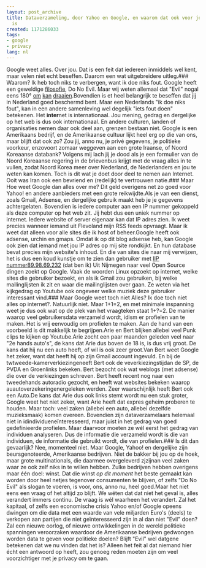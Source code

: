 ```yaml
---
layout: post_archive
title: Dataverzameling, door Yahoo en Google, en waarom dat ook voor jou belangrijk
  is
created: 1171286033
tags:
- google
- privacy
lang: nl
---
```

Google weet alles. Over jou. Dat is een feit dat iedereen inmiddels wel kent, maar velen niet echt beseffen. Daarom een wat uitgebreidere uitleg.### Waarom? Ik heb toch niks te verbergen, want ik doe niks fout.
Google heeft een geweldige [filosofie](http://www.google.com/corporate/tenthings.html), Do No Evil. Maar wij weten allemaal dat "Evil" nogal eens 180° [om](http://nl.wikipedia.org/wiki/Joden) [kan](http://nl.wikipedia.org/wiki/Bijgeloof) [draaien](http://nl.wikipedia.org/wiki/Heks_(persoon)#Heksenvervolging_in_de_Middeleeuwen).Bovendien is et heel belangrijk te beseffen dat jij in Nederland goed beschermd bent. Maar een Nederlands  "ik doe niks fout", kan in een andere samenleving wel degelijk "iets fout doen" betekenen. Het **inter**net is internationaal. Jou mening, gedrag en dergelijke op het web is dus ook internationaal. En andere culturen, landen of organisaties nemen daar ook deel aan, grenzen bestaan niet. Google is een Amerikaans bedrijf, en de Amerikaanse cultuur lijkt heel erg op die van ons, maar blijft dat ook zo? Zou jij, anno nu, je privé gegevens, je politieke voorkeur, enzovoort zomaar weggeven aan een grote Iraanse, of Noord Koreaanse databank? Volgens mij lach jij je dood als je een formulier van de Noord Koreaanse regering in de brievenbus krijgt met de vraag alles in te vullen, zodat Noord Korea meer over Nederland, de Nederlanders en jou te weten kan komen. Toch is dit wat je doet door deel te nemen aan Internet. Ooit was  Iran ook een bevriend en (redelijk) te vertrouwen natie.### Maar Hoe weet Google dan alles over me?
Dit geld overigens net zo goed voor Yahoo! en andere aanbieders met een grote reikwijdte.Als je van een dienst, zoals Gmail, Adsense, en dergelijke gebruik maakt heb je je gegevens achtergelaten. Bovendien is iedere computer aan een IP nummer gekoppeld als deze computer op het web zit. Jij hebt dus een uniek nummer op internet. Iedere website of server eigenaar kan dat IP adres zien. Ik weet precies wanneer iemand uit Flevoland mijn RSS feeds opvraagt. Maar ik weet dat alleen voor alle sites die ik host of beheer.Google heeft ook adsense, urchin en gmaps. Omdat ik op dit blog adsense heb, kan Google ook zien dat iemand met jou IP adres op mij site rondkijkt. En hun database bevat precies mijn website's inhoud. En die van sites die naar mij verwijzen, het is dus een koud kunstje om te zien dan gebruiker met [IIP nummer89.98.69.232](http://whois.domaintools.com/89.98.69.232) (dat ben ik) Uit Nijmegen naar veel Open Source dingen zoekt op Google. Vaak de woorden Linux opzoekt op internet, welke sites die gebruiker bezoekt, en als ik Gmail zou gebruiken, bij welke mailinglijsten ik zit en waar die mailinglijsten over gaan. Ze weten via het kijkgedrag op Youtube ook ongeveer welke muziek deze gebruiker interessant vind.### Maar Google weet toch niet Alles? Ik doe toch niet alles op internet?.
Natuurlijk niet. Maar 1+1=2, en met minimale inspanning weet je dus ook wat op de plek van het vraagteken staat 1+?=2. De manier waarop veel gebruikersdata verzameld wordt, idism er profielen van te maken. Het is vrij eenvoudig om profielen te maken.  Aan de hand van een voorbeeld is dit makkelijk te begrijpen.Arie en Bert blijken allebei veel Punk clips te kijken op Youtube.Arie zocht een paar maanden geleden veel naar "2e hands auto's", de kans dat Arie dus boven de 18 is, is dus vrij groot. De kans dat hij nu een auto heeft, of wil is ook zeer groot.Van Bert weet Google het zeker, want dat heeft hij op zijn Gmail account ingevuld. En bij de twtweede-kamerverkiezingeneeft Bert ook de veverkiezingstijdan de SP, de PVDA en Groenlinks bekeken.  Bert bezocht ook wat weblogs (met adsense) die over de verkiezingen schreven. Bert heeft recent nog naar een tweedehands autoradio gezocht, en heeft wat websites bekeken waarop auautoverzekeringenergeleken werden. Zeer waarschijnlijk heeft Bert ook een Auto.De kans dat Arie dus ook links stemt wordt nu een stuk groter, Google weet het niet zeker, want Arie heeft dat expres geheim proberen te houden. Maar toch: veel zaken (allebei een auto, allebei dezelfde muzieksmaak) komen overeen. Bovendien zijn dataverzamelaars helemaal niet in idindividueneïnteresseerd, maar juist in het gedrag van goed gedefinieerde profielen. Maar daarvoor moeten ze wél eerst het gedrag van individuen analyseren. Dus de informatie die verzameld wordt is die van individuen, de informatie die gebruikt wordt, die van profielen.### Is dit dan gevaarlijk?
Nee, momenteel niet. Maar Google, Yahoo! en dergelijke zijn beursgenoteerde, Amerikaanse bedrijven. Niet de bakker bij jou op de hoek, maar grote multinationals, die daarmee overgeleverd zjzijnan veel zaken waar ze ook zelf niks in te willen hebben. Zulke bedrijven hebben overigens maar één doel: winst. Dat die winst _op dit moment_ het beste gemaakt kan worden door heel netjes tegenover consumenten te blijven, of zelfs "Do No Evil" als slogan te voeren, is voor, ons, anno nu, heel goed.Maar het niet eens een vraag of het altijd zo blijft. We wéten dat dat niet het geval is, alles verandert immers continu. De vraag is wél waarheen het verandert. Zal het kapitaal, of zelfs een economische crisis Yahoo en/of Google opeens dwingen om die data met een waarde van vele miljarden Euro's (deels) te verkopen aan partijen die niet geïnteresseerd zijn in al dan niet "Evil" doen? Zal een nieuwe oorlog, of nieuwe ontwikkelingen in de wereld politieke spanningen veroorzaken waardoor de Amerikaanse bedrijven gedwongen worden data te geven voor politieke doelen? Blijft "Evil" wel datgene betekenen dat we nu vinden dat het is? Alleen het feit al dat niemand hier écht een antwoord op heeft, zou genoeg reden moeten zijn om veel voorzichtiger met je privacy om te gaan.
